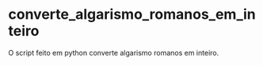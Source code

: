# converte_algarismo_romanos_em_inteiro
O script feito em python converte algarismo romanos em inteiro.
